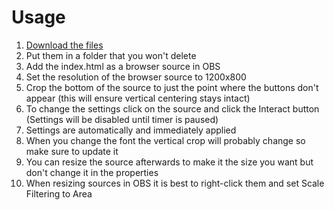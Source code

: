 # Usage
1. [Download the files](https://github.com/Johnnycyan/obs-stopwatch/archive/refs/heads/main.zip)
2. Put them in a folder that you won't delete
3. Add the index.html as a browser source in OBS
4. Set the resolution of the browser source to 1200x800
5. Crop the bottom of the source to just the point where the buttons don't appear (this will ensure vertical centering stays intact)
6. To change the settings click on the source and click the Interact button (Settings will be disabled until timer is paused)
7. Settings are automatically and immediately applied
8. When you change the font the vertical crop will probably change so make sure to update it
9. You can resize the source afterwards to make it the size you want but don't change it in the properties
10. When resizing sources in OBS it is best to right-click them and set Scale Filtering to Area
